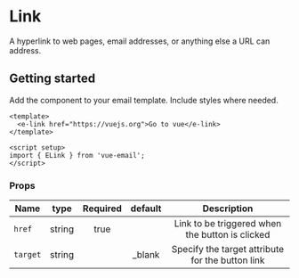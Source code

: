# Link
A hyperlink to web pages, email addresses, or anything else a URL can address.

## Getting started

Add the component to your email template. Include styles where needed.




```vue
<template>
  <e-link href="https://vuejs.org">Go to vue</e-link>
</template>

<script setup>
import { ELink } from 'vue-email';
</script>

```

### Props
| Name     |  type  | Required | default |                   Description                    |
| -------- | :----: | :------: | :-----: | :----------------------------------------------: |
| `href`   | string |   true   |         | Link to be triggered when the button is clicked  |
| `target` | string |          | _blank  | Specify the target attribute for the button link |